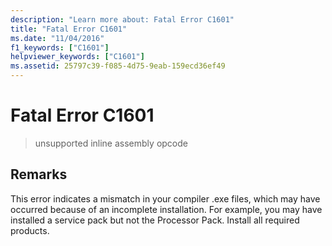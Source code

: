 ```yaml
---
description: "Learn more about: Fatal Error C1601"
title: "Fatal Error C1601"
ms.date: "11/04/2016"
f1_keywords: ["C1601"]
helpviewer_keywords: ["C1601"]
ms.assetid: 25797c39-f085-4d75-9eab-159ecd36ef49
---
```

# Fatal Error C1601

> unsupported inline assembly opcode

## Remarks

This error indicates a mismatch in your compiler .exe files, which may have occurred because of an incomplete installation. For example, you may have installed a service pack but not the Processor Pack. Install all required products.
